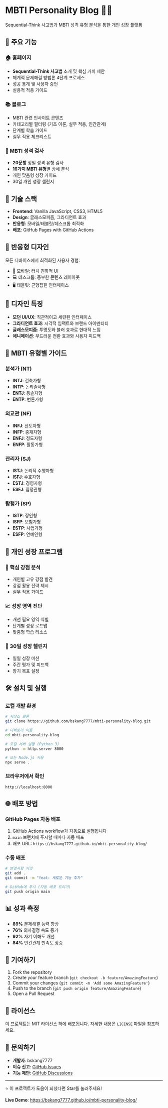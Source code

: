 # MBTI Personality Blog 🧠✨

Sequential-Think 사고법과 MBTI 성격 유형 분석을 통한 개인 성장 플랫폼

## 🌟 주요 기능

### 🏠 홈페이지
- **Sequential-Think 사고법** 소개 및 핵심 가치 제안
- 체계적 문제해결 방법론 4단계 프로세스
- 성공 통계 및 사용자 증언
- 실용적 적용 가이드

### 📚 블로그
- MBTI 관련 인사이트 콘텐츠
- 카테고리별 필터링 (기초 이론, 실무 적용, 인간관계)
- 단계별 학습 가이드
- 실무 적용 체크리스트

### 🧠 MBTI 성격 검사
- **20문항** 정밀 성격 유형 검사
- **16가지 MBTI 유형**별 상세 분석
- 개인 맞춤형 성장 가이드
- 30일 개인 성장 챌린지

## 🚀 기술 스택

- **Frontend**: Vanilla JavaScript, CSS3, HTML5
- **Design**: 글래스모피즘, 그라디언트 효과
- **반응형**: 모바일/태블릿/데스크톱 최적화
- **배포**: GitHub Pages with GitHub Actions

## 📱 반응형 디자인

모든 디바이스에서 최적화된 사용자 경험:
- 📱 모바일: 터치 친화적 UI
- 💻 데스크톱: 풍부한 콘텐츠 레이아웃
- 🖥️ 태블릿: 균형잡힌 인터페이스

## 🎨 디자인 특징

- **모던 UI/UX**: 직관적이고 세련된 인터페이스
- **그라디언트 효과**: 시각적 임팩트와 브랜드 아이덴티티
- **글래스모피즘**: 투명도와 블러 효과로 현대적 느낌
- **애니메이션**: 부드러운 전환 효과와 사용자 피드백

## 🧭 MBTI 유형별 가이드

### 분석가 (NT)
- **INTJ**: 건축가형
- **INTP**: 논리술사형  
- **ENTJ**: 통솔자형
- **ENTP**: 변론가형

### 외교관 (NF)
- **INFJ**: 선도자형
- **INFP**: 중재자형
- **ENFJ**: 정도자형
- **ENFP**: 활동가형

### 관리자 (SJ)
- **ISTJ**: 논리적 수행자형
- **ISFJ**: 수호자형
- **ESTJ**: 경영자형
- **ESFJ**: 집정관형

### 탐험가 (SP)
- **ISTP**: 장인형
- **ISFP**: 모험가형
- **ESTP**: 사업가형
- **ESFP**: 연예인형

## 🌱 개인 성장 프로그램

### 💪 핵심 강점 분석
- 개인별 고유 강점 발견
- 강점 활용 전략 제시
- 실무 적용 가이드

### 📈 성장 영역 진단
- 개선 필요 영역 식별
- 단계별 성장 로드맵
- 맞춤형 학습 리소스

### 🎯 30일 성장 챌린지
- 일일 성장 미션
- 주간 평가 및 피드백
- 장기 목표 설정

## 🛠️ 설치 및 실행

### 로컬 개발 환경
```bash
# 저장소 클론
git clone https://github.com/bskang7777/mbti-personality-blog.git

# 디렉토리 이동
cd mbti-personality-blog

# 로컬 서버 실행 (Python 3)
python -m http.server 8000

# 또는 Node.js 사용
npx serve .
```

### 브라우저에서 확인
```
http://localhost:8000
```

## 🌐 배포 방법

### GitHub Pages 자동 배포
1. GitHub Actions workflow가 자동으로 실행됩니다
2. `main` 브랜치에 푸시할 때마다 자동 배포
3. 배포 URL: `https://bskang7777.github.io/mbti-personality-blog/`

### 수동 배포
```bash
# 변경사항 커밋
git add .
git commit -m "feat: 새로운 기능 추가"

# GitHub에 푸시 (자동 배포 트리거)
git push origin main
```

## 📊 성과 측정

- **89%** 문제해결 능력 향상
- **76%** 의사결정 속도 증가  
- **92%** 자기 이해도 개선
- **84%** 인간관계 만족도 상승

## 🤝 기여하기

1. Fork the repository
2. Create your feature branch (`git checkout -b feature/AmazingFeature`)
3. Commit your changes (`git commit -m 'Add some AmazingFeature'`)
4. Push to the branch (`git push origin feature/AmazingFeature`)
5. Open a Pull Request

## 📄 라이선스

이 프로젝트는 MIT 라이선스 하에 배포됩니다. 자세한 내용은 `LICENSE` 파일을 참조하세요.

## 💬 문의하기

- **개발자**: bskang7777
- **이슈 신고**: [GitHub Issues](https://github.com/bskang7777/mbti-personality-blog/issues)
- **기능 제안**: [GitHub Discussions](https://github.com/bskang7777/mbti-personality-blog/discussions)

---

⭐ 이 프로젝트가 도움이 되셨다면 Star를 눌러주세요!

**Live Demo**: https://bskang7777.github.io/mbti-personality-blog/